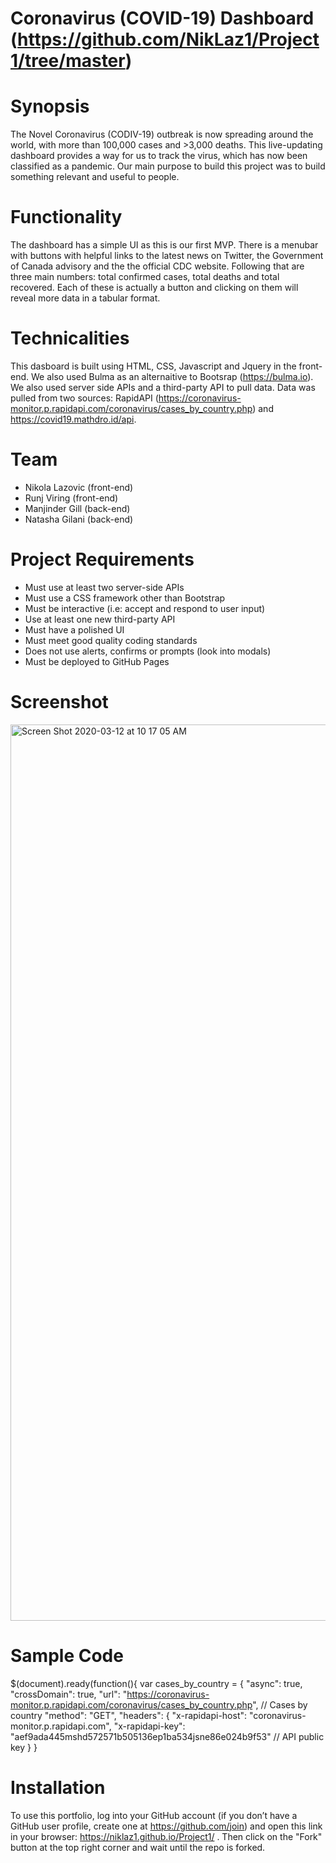# Coronavirus (COVID-19) Dashboard (https://github.com/NikLaz1/Project1/tree/master)

# Synopsis
The Novel Coronavirus (CODIV-19) outbreak is now spreading around the world, with more than 100,000 cases and >3,000 deaths. This live-updating dashboard provides a way for us to track the virus, which has now been classified as a pandemic. Our main purpose to build this project was to build something relevant and useful to people. 

# Functionality
The dashboard has a simple UI as this is our first MVP. There is a menubar with buttons with helpful links to the latest news on Twitter, the Government of Canada advisory and the the official CDC website. Following that are three main numbers: total confirmed cases, total deaths and total recovered. Each of these is actually a button and clicking on them will reveal more data in a tabular format. 


# Technicalities 
This dasboard is built using HTML, CSS, Javascript and Jquery in the front-end. We also used Bulma as an alternaitive to Bootsrap (https://bulma.io). We also used server side APIs and a third-party API to pull data. Data was pulled from two sources: RapidAPI (https://coronavirus-monitor.p.rapidapi.com/coronavirus/cases_by_country.php) and https://covid19.mathdro.id/api.  

# Team 
- Nikola Lazovic (front-end)
- Runj Viring (front-end)
- Manjinder Gill (back-end)
- Natasha Gilani (back-end)


# Project Requirements

- Must use at least two server-side APIs
- Must use a CSS framework other than Bootstrap
- Must be interactive (i.e: accept and respond to user input)
- Use at least one new third-party API
- Must have a polished UI
- Must meet good quality coding standards
- Does not use alerts, confirms or prompts (look into modals)
- Must be deployed to GitHub Pages

# Screenshot
<img width="1434" alt="Screen Shot 2020-03-12 at 10 17 05 AM" src="https://user-images.githubusercontent.com/56641651/76530795-a2359700-644a-11ea-825d-5ff33938df66.png">


# Sample Code


$(document).ready(function(){
    var cases_by_country = {
        "async": true,
        "crossDomain": true,
        "url": "https://coronavirus-monitor.p.rapidapi.com/coronavirus/cases_by_country.php",   // Cases by country
        "method": "GET",
        "headers": {
            "x-rapidapi-host": "coronavirus-monitor.p.rapidapi.com",
            "x-rapidapi-key": "aef9ada445mshd572571b505136ep1ba534jsne86e024b9f53" // API public key 
        }
    }


 # Installation
To use this portfolio, log into your GitHub account (if you don’t have a GitHub user profile, create one at https://github.com/join) and open this link in your browser: https://niklaz1.github.io/Project1/ . Then click on the "Fork" button at the top right corner and wait until the repo is forked. 
